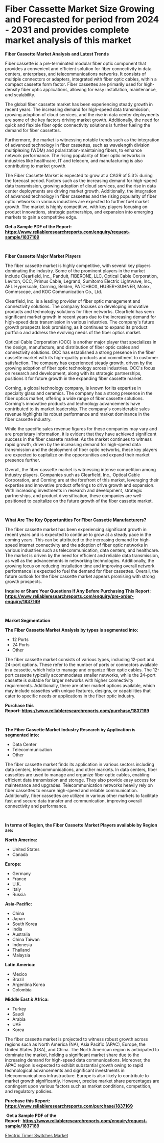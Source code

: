 <p><h1>Fiber Cassette Market Size Growing and Forecasted for period from 2024 - 2031 and provides complete market analysis of this market</h1></p><p><strong>Fiber Cassette Market Analysis and Latest Trends</strong></p>
<p><p>Fiber cassette is a pre-terminated modular fiber optic component that provides a convenient and efficient solution for fiber connectivity in data centers, enterprises, and telecommunications networks. It consists of multiple connectors or adapters, integrated with fiber optic cables, within a compact cassette form factor. Fiber cassettes are primarily used for high-density fiber optic applications, allowing for easy installation, maintenance, and scalability.</p><p>The global fiber cassette market has been experiencing steady growth in recent years. The increasing demand for high-speed data transmission, growing adoption of cloud services, and the rise in data center deployments are some of the key factors driving market growth. Additionally, the need for quick and flexible fiber optic connectivity solutions is further fueling the demand for fiber cassettes. </p><p>Furthermore, the market is witnessing notable trends such as the integration of advanced technology in fiber cassettes, such as wavelength division multiplexing (WDM) and polarization-maintaining fibers, to enhance network performance. The rising popularity of fiber optic networks in industries like healthcare, IT and telecom, and manufacturing is also contributing to market growth.</p><p>The Fiber Cassette Market is expected to grow at a CAGR of 5.3% during the forecast period. Factors such as the increasing demand for high-speed data transmission, growing adoption of cloud services, and the rise in data center deployments are driving market growth. Additionally, the integration of advanced technology in fiber cassettes and the rising popularity of fiber optic networks in various industries are expected to further fuel market growth. The market is highly competitive, with key players focusing on product innovations, strategic partnerships, and expansion into emerging markets to gain a competitive edge.</p></p>
<p><strong>Get a Sample PDF of the Report:&nbsp; <a href="https://www.reliableresearchreports.com/enquiry/request-sample/1837169">https://www.reliableresearchreports.com/enquiry/request-sample/1837169</a></strong></p>
<p>&nbsp;</p>
<p><strong>Fiber Cassette Major Market Players</strong></p>
<p><p>The fiber cassette market is highly competitive, with several key players dominating the industry. Some of the prominent players in the market include Clearfield, Inc., Panduit, FIBERONE, LLC, Optical Cable Corporation, Leviton, OCC, Primus Cable, Legrand, Sumitomo Electric Lightwave, Inc., AFL Hyperscale, Corning, Belden, PATCHBOX, HUBER+SUHNER, Molex, Commscope, and KOC Communication Co., Ltd.</p><p>Clearfield, Inc. is a leading provider of fiber optic management and connectivity solutions. The company focuses on developing innovative products and technology solutions for fiber networks. Clearfield has seen significant market growth in recent years due to the increasing demand for high-speed data transmission in various industries. The company's future growth prospects look promising, as it continues to expand its product portfolio and address the evolving needs of the fiber optics market.</p><p>Optical Cable Corporation (OCC) is another major player that specializes in the design, manufacture, and distribution of fiber optic cables and connectivity solutions. OCC has established a strong presence in the fiber cassette market with its high-quality products and commitment to customer satisfaction. The company has experienced steady growth, driven by the growing adoption of fiber optic technology across industries. OCC's focus on research and development, along with its strategic partnerships, positions it for future growth in the expanding fiber cassette market.</p><p>Corning, a global technology company, is known for its expertise in specialty glass and ceramics. The company has a strong presence in the fiber optics market, offering a wide range of fiber cassette solutions. Corning's innovative products and technology advancements have contributed to its market leadership. The company's considerable sales revenue highlights its robust performance and market dominance in the fiber cassette industry.</p><p>While the specific sales revenue figures for these companies may vary and are proprietary information, it is evident that they have achieved significant success in the fiber cassette market. As the market continues to witness rapid growth, driven by the increasing demand for high-speed data transmission and the deployment of fiber optic networks, these key players are expected to capitalize on the opportunities and expand their market presence further.</p><p>Overall, the fiber cassette market is witnessing intense competition among industry players. Companies such as Clearfield, Inc., Optical Cable Corporation, and Corning are at the forefront of this market, leveraging their expertise and innovative product offerings to drive growth and expansion. With increasing investments in research and development, strategic partnerships, and product diversification, these companies are well-positioned to capitalize on the future growth of the fiber cassette market.</p></p>
<p>&nbsp;</p>
<p><strong>What Are The Key Opportunities For Fiber Cassette Manufacturers?</strong></p>
<p><p>The fiber cassette market has been experiencing significant growth in recent years and is expected to continue to grow at a steady pace in the coming years. This can be attributed to the increasing demand for high-speed internet connectivity and the adoption of fiber optic networks in various industries such as telecommunication, data centers, and healthcare. The market is driven by the need for efficient and reliable data transmission, as well as the advancements in networking technologies. Additionally, the growing focus on reducing installation time and improving overall network performance is expected to fuel the demand for fiber cassettes. Overall, the future outlook for the fiber cassette market appears promising with strong growth prospects.</p></p>
<p><strong>Inquire or Share Your Questions If Any Before Purchasing This Report: <a href="https://www.reliableresearchreports.com/enquiry/pre-order-enquiry/1837169">https://www.reliableresearchreports.com/enquiry/pre-order-enquiry/1837169</a></strong></p>
<p>&nbsp;</p>
<p><strong>Market Segmentation</strong></p>
<p><strong>The Fiber Cassette Market Analysis by types is segmented into:</strong></p>
<p><ul><li>12 Ports</li><li>24 Ports</li><li>Other</li></ul></p>
<p><p>The fiber cassette market consists of various types, including 12-port and 24-port options. These refer to the number of ports or connectors available in a cassette, which help to manage and organize fiber optic cables. The 12-port cassette typically accommodates smaller networks, while the 24-port cassette is suitable for larger networks with higher connectivity requirements. Additionally, there are other market options available, which may include cassettes with unique features, designs, or capabilities that cater to specific needs or applications in the fiber optic industry.</p></p>
<p><strong>Purchase this Report:&nbsp;<a href="https://www.reliableresearchreports.com/purchase/1837169">https://www.reliableresearchreports.com/purchase/1837169</a></strong></p>
<p>&nbsp;</p>
<p><strong>The Fiber Cassette Market Industry Research by Application is segmented into:</strong></p>
<p><ul><li>Data Center</li><li>Telecommunication</li><li>Other</li></ul></p>
<p><p>The fiber cassette market finds its application in various sectors including data centers, telecommunications, and other markets. In data centers, fiber cassettes are used to manage and organize fiber optic cables, enabling efficient data transmission and storage. They also provide easy access for maintenance and upgrades. Telecommunication networks heavily rely on fiber cassettes to ensure high-speed and reliable communication. Additionally, fiber cassettes are utilized in various other markets to facilitate fast and secure data transfer and communication, improving overall connectivity and performance.</p></p>
<p>&nbsp;</p>
<p><strong>In terms of Region, the Fiber Cassette Market Players available by Region are:</strong></p>
<p>
    <p> <strong> North America: </strong>
        <ul>
            <li>United States</li>
            <li>Canada</li>
        </ul>
        </p> 
    <p> <strong> Europe: </strong>
        <ul>
            <li>Germany</li>
            <li>France</li>
            <li>U.K.</li>
            <li>Italy</li>
            <li>Russia</li>
        </ul>
        </p> 
    <p> <strong> Asia-Pacific: </strong>
        <ul>
            <li>China</li>
            <li>Japan</li>
            <li>South Korea</li>
            <li>India</li>
            <li>Australia</li>
            <li>China Taiwan</li>
            <li>Indonesia</li>
            <li>Thailand</li>
            <li>Malaysia</li>
        </ul>
        </p> 
    <p> <strong> Latin America: </strong>
        <ul>
            <li>Mexico</li>
            <li>Brazil</li>
            <li>Argentina Korea</li>
            <li>Colombia</li>
        </ul>
        </p> 
    <p> <strong> Middle East & Africa: </strong>
        <ul>
            <li>Turkey</li>
            <li>Saudi</li>
            <li>Arabia</li>
            <li>UAE</li>
            <li>Korea</li>
        </ul>
    </p>
    </p>
<p><p>The fiber cassette market is projected to witness robust growth across regions such as North America (NA), Asia Pacific (APAC), Europe, the United States (USA), and China. The North American region is anticipated to dominate the market, holding a significant market share due to the increasing demand for high-speed data communications. Moreover, the APAC region is expected to exhibit substantial growth owing to rapid technological advancements and significant investments in telecommunications infrastructure. Europe is also likely to contribute to market growth significantly. However, precise market share percentages are contingent upon various factors such as market conditions, competition, and regulatory policies.</p></p>
<p><strong>Purchase this Report: <a href="https://www.reliableresearchreports.com/purchase/1837169">https://www.reliableresearchreports.com/purchase/1837169</a></strong></p>
<p>&nbsp;<strong>Get a Sample PDF of the Report:&nbsp;&nbsp;<a href="https://www.reliableresearchreports.com/enquiry/request-sample/1837169">https://www.reliableresearchreports.com/enquiry/request-sample/1837169</a></strong></p>
<p><strong></strong></p>
<p><p><a href="https://github.com/chartsaturn/Market-Research-Report-List-1/blob/main/electric-timer-switches-market.md">Electric Timer Switches Market</a></p></p>